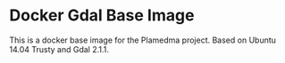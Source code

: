# Docker Gdal Base Image

This is a docker base image for the Plamedma project. Based on Ubuntu 14.04 Trusty and Gdal 2.1.1.
